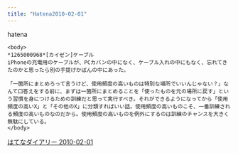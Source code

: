 ```yaml
---
title: "Hatena2010-02-01"
---
```


hatena

```
<body>
*1265000968*[カイゼン]ケーブル
iPhoneの充電用のケーブルが、PCカバンの中になく、ケーブル入れの中にもなく、忘れてきたのかと思ったら別の手提げかばんの中にあった。

「一箇所にまとめろって言うけど、使用頻度の高いものは特別な場所でいいんじゃない？」なんて口答えをする前に、まずは一箇所にまとめることを「使ったものを元の場所に戻す」という習慣を身につけるための訓練だと思って実行すべき。それができるようになってから「使用頻度の高いX」と「その他のX」に分類すればいい話。使用頻度の高いものこそ、一番訓練される頻度の高いものなのだから。使用頻度の高いものを例外にするのは訓練のチャンスを大きく無駄にしている。
</body>
```


[はてなダイアリー 2010-02-01](https://nishiohirokazu.hatenadiary.org/archive/2010/02/01)